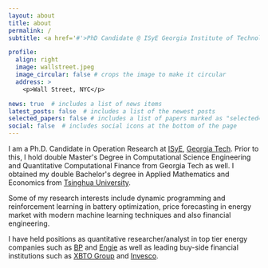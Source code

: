 ```yaml
---
layout: about
title: about
permalink: /
subtitle: <a href='#'>PhD Candidate @ ISyE Georgia Institute of Technology</a>. #Address. Contacts. Moto. Etc.

profile:
  align: right
  image: wallstreet.jpeg
  image_circular: false # crops the image to make it circular
  address: >
    <p>Wall Street, NYC</p>

news: true  # includes a list of news items
latest_posts: false  # includes a list of the newest posts
selected_papers: false # includes a list of papers marked as "selected={true}"
social: false  # includes social icons at the bottom of the page
---
```

<!-- This is some random text -- this should change frontend
Write your biography here. Tell the world about yourself. Link to your favorite [subreddit](http://reddit.com). You can put a picture in, too. The code is already in, just name your picture `prof_pic.jpg` and put it in the `img/` folder.

Put your address / P.O. box / other info right below your picture. You can also disable any of these elements by editing `profile` property of the YAML header of your `_pages/about.md`. Edit `_bibliography/papers.bib` and Jekyll will render your [publications page](/al-folio/publications/) automatically.

Link to your social media connections, too. This theme is set up to use [Font Awesome icons](http://fortawesome.github.io/Font-Awesome/) and [Academicons](https://jpswalsh.github.io/academicons/), like the ones below. Add your Facebook, Twitter, LinkedIn, Google Scholar, or just disable all of them. -->

I am a Ph.D. Candidate in Operation Research at [ISyE](https://www.isye.gatech.edu/), [Georgia Tech](https://www.gatech.edu/). 
Prior to this, I hold double Master's Degree in Computational Science Engineering and Quantitative Computational Finance from Georgia Tech as well. I obtained my double Bachelor's degree in Applied Mathematics and Economics from [Tsinghua University](https://www.tsinghua.edu.cn/en/).

Some of my research interests include dynamic programming and reinforcement learning in battery optimization, price forecasting in energy market with modern machine learning techniques and also financial engineering. 


I have held positions as quantitative researcher/analyst in top tier energy companies such as [BP](https://www.bp.com/en_us/united-states/home.html) and [Engie](https://www.engie.com/en) as well as leading buy-side financial institutions such as [XBTO Group](https://www.xbto.com/) and [Invesco](https://www.invesco.com/corporate/en/home.html). 